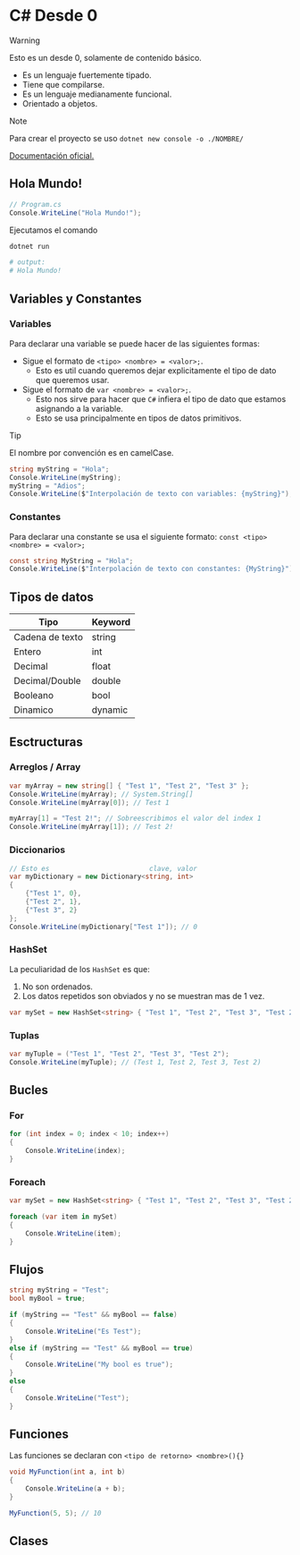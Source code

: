 # C# Desde 0

> [!WARNING]
> Esto es un desde 0, solamente de contenido básico.

- Es un lenguaje fuertemente tipado.
- Tiene que compilarse.
- Es un lenguaje medianamente funcional.
- Orientado a objetos.

> [!NOTE]
> Para crear el proyecto se uso `dotnet new console -o ./NOMBRE/`

[Documentación oficial.](https://learn.microsoft.com/es-es/dotnet/csharp/?WT.mc_id=dotnet-35129-website)

## Hola Mundo!

```cs
// Program.cs
Console.WriteLine("Hola Mundo!");
```

Ejecutamos el comando

```sh
dotnet run

# output:
# Hola Mundo!
```

## Variables y Constantes

### Variables

Para declarar una variable se puede hacer de las siguientes formas:

- Sigue el formato de `<tipo> <nombre> = <valor>;`.
  - Esto es util cuando queremos dejar explicitamente el tipo de dato que queremos usar.
- Sigue el formato de `var <nombre> = <valor>;`.
  - Esto nos sirve para hacer que `C#` infiera el tipo de dato que estamos asignando a la variable.
  - Esto se usa principalmente en tipos de datos primitivos.

> [!TIP]
> El nombre por convención es en camelCase.

```cs
string myString = "Hola";
Console.WriteLine(myString);
myString = "Adios";
Console.WriteLine($"Interpolación de texto con variables: {myString}");
```

### Constantes

Para declarar una constante se usa el siguiente formato: `const <tipo> <nombre> = <valor>;`

```cs
const string MyString = "Hola";
Console.WriteLine($"Interpolación de texto con constantes: {MyString}");
```

## Tipos de datos

| Tipo            | Keyword |
| --------------- | ------- |
| Cadena de texto | string  |
| Entero          | int     |
| Decimal         | float   |
| Decimal/Double  | double  |
| Booleano        | bool    |
| Dinamico        | dynamic |

## Esctructuras

### Arreglos / Array

```cs
var myArray = new string[] { "Test 1", "Test 2", "Test 3" };
Console.WriteLine(myArray); // System.String[]
Console.WriteLine(myArray[0]); // Test 1

myArray[1] = "Test 2!"; // Sobreescribimos el valor del index 1
Console.WriteLine(myArray[1]); // Test 2!
```

### Diccionarios

```cs
// Esto es                         clave, valor
var myDictionary = new Dictionary<string, int>
{
    {"Test 1", 0},
    {"Test 2", 1},
    {"Test 3", 2}
};
Console.WriteLine(myDictionary["Test 1"]); // 0
```

### HashSet

La peculiaridad de los `HashSet` es que:

1. No son ordenados.
2. Los datos repetidos son obviados y no se muestran mas de 1 vez.

```cs
var mySet = new HashSet<string> { "Test 1", "Test 2", "Test 3", "Test 2" };
```

### Tuplas

```cs
var myTuple = ("Test 1", "Test 2", "Test 3", "Test 2");
Console.WriteLine(myTuple); // (Test 1, Test 2, Test 3, Test 2)
```

## Bucles

### For

```cs
for (int index = 0; index < 10; index++)
{
    Console.WriteLine(index);
}
```

### Foreach

```cs
var mySet = new HashSet<string> { "Test 1", "Test 2", "Test 3", "Test 2" };

foreach (var item in mySet)
{
    Console.WriteLine(item);
}
```

## Flujos

```cs
string myString = "Test";
bool myBool = true;

if (myString == "Test" && myBool == false)
{
    Console.WriteLine("Es Test");
}
else if (myString == "Test" && myBool == true)
{
    Console.WriteLine("My bool es true");
}
else
{
    Console.WriteLine("Test");
}
```

## Funciones

Las funciones se declaran con `<tipo de retorno> <nombre>(){}`

```cs
void MyFunction(int a, int b)
{
    Console.WriteLine(a + b);
}

MyFunction(5, 5); // 10
```

## Clases
